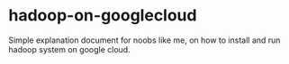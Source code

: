 # hadoop-on-googlecloud
Simple explanation document for noobs like me, on how to install and run hadoop system on google cloud.

